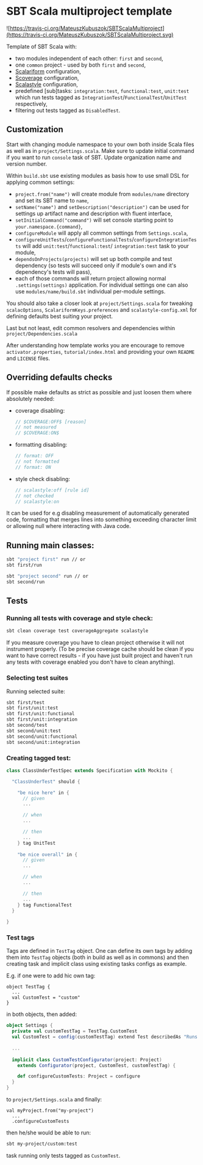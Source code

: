 # SBT Scala multiproject template

![https://travis-ci.org/MateuszKubuszok/SBTScalaMultiproject](https://travis-ci.org/MateuszKubuszok/SBTScalaMultiproject.svg)

Template of SBT Scala with:

 * two modules independent of each other: `first` and `second`,
 * one `common` project - used by both `first` and `second`,
 * [Scalariform](https://github.com/scala-ide/scalariform) configuration,
 * [Scoverage](https://github.com/scoverage/sbt-scoverage) configuration,
 * [Scalastyle](http://www.scalastyle.org/) configuration,
 * predefined [sub]tasks: `integration:test`, `functional:test`, `unit:test` which run tests tagged as
   `IntegrationTest`/`FunctionalTest`/`UnitTest` respectively,
 * filtering out tests tagged as `DisabledTest`.

## Customization

Start with changing module namespace to your own both inside Scala files as well as in `project/Settings.scala`. Make
sure to update initial command if you want to run `console` task of SBT. Update organization name and version number.

Within `build.sbt` use existing modules as basis how to use small DSL for applying common settings:

 * `project.from("name")` will create module from `modules/name` directory and set its SBT name to `name`,
 * `setName("name")` and `setDescription("description")` can be used for settings up artifact name and description with
   fluent interface,
 * `setInitialCommand("command")` will set console starting point to `your.namespace.{command}`,
 * `configureModule` will apply all common settings from `Settings.scala`,
 * `configureUnitTests`/`configureFunctionalTests`/`configureIntegrationTests` will add `unit:test`/`functional:test`/
   `integration:test` task to your module,
 * `dependsOnProjects(projects)` will set up both compile and test dependency (so tests will succeed only if module's
    own and it's dependency's tests will pass),
 * each of those commands will return project allowing normal `.settings(settings)` application. For individual settings
   one can also use `modules/name/build.sbt` individual per-module settings.

You should also take a closer look at `project/Settings.scala` for tweaking `scalacOptions`,
`ScalariformKeys.preferences` and `scalastyle-config.xml` for defining defaults best suiting your project.

Last but not least, edit common resolvers and dependencies within `project/Dependencies.scala`

After understanding how template works you are encourage to remove `activator.properties`, `tutorial/index.html` and
providing your own `README` and `LICENSE` files.

## Overriding defaults checks

If possible make defaults as strict as possible and just loosen them where absolutely needed:

 * coverage disabling:
 
   ```scala
   // $COVERAGE:OFF$ [reason]
   // not measured 
   // $COVERAGE:ON$
   ```
 * formatting disabling:
 
   ```scala
   // format: OFF
   // not formatted
   // format: ON
   ```
 * style check disabling:
 
   ```scala
   // scalastyle:off [rule id]
   // not checked
   // scalastyle:on
   ```

It can be used for e.g disabling measurement of automatically generated code, formatting that merges lines into
something exceeding character limit or allowing null where interacting with Java code.

## Running main classes:

```bash
sbt "project first" run // or
sbt first/run

sbt "project second" run // or
sbt second/run
```

## Tests

### Running all tests with coverage and style check:

```bash
sbt clean coverage test coverageAggregate scalastyle
```

If you measure coverage you have to clean project otherwise it will not instrument properly. (To be precise coverage
cache should be clean if you want to have correct results - if you have just built project and haven't run any tests
with coverage enabled you don't have to clean anything).

### Selecting test suites

Running selected suite:

```bash
sbt first/test
sbt first/unit:test
sbt first/unit:functional
sbt first/unit:integration
sbt second/test
sbt second/unit:test
sbt second/unit:functional
sbt second/unit:integration
```

### Creating tagged test:

```scala
class ClassUnderTestSpec extends Specification with Mockito {

  "ClassUnderTest" should {

    "be nice here" in {
      // given
      ...

      // when
      ...

      // then
      ...
    } tag UnitTest
    
    "be nice overall" in {
      // given
      ...

      // when
      ...

      // then
      ...
    } tag FunctionalTest
  }
  
}
```

### Test tags

Tags are defined in `TestTag` object. One can define its own tags by adding them into `TestTag` objects (both in build
as well as in commons) and then creating task and implicit class using existing tasks configs as example.

E.g. if one were to add hic own tag:

```
object TestTag {
  ...
  val CustomTest = "custom"
}
```

in both objects, then added:

```scala
object Settings {
  private val customTestTag = TestTag.CustomTest
  val CustomTest = config(customTestTag) extend Test describedAs "Runs only custom tests"
  
  ...
  
  implicit class CustomTestConfigurator(project: Project)
    extends Configurator(project, CustomTest, customTestTag) {

    def configureCustomTests: Project = configure
  }
}
```

to `project/Settings.scala` and finally:

```
val myProject.from("my-project")
  ...
  .configureCustomTests
```

then he/she would be able to run:

```bash
sbt my-project/custom:test
```

task running only tests tagged as `CustomTest`.
